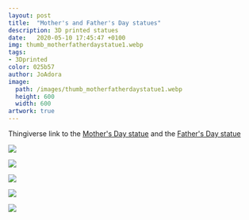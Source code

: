 ```yaml
---
layout: post
title:  "Mother's and Father's Day statues"
description: 3D printed statues
date:   2020-05-10 17:45:47 +0100
img: thumb_motherfatherdaystatue1.webp
tags: 
- 3Dprinted
color: 025b57
author: JoAdora
image:
  path: /images/thumb_motherfatherdaystatue1.webp
  height: 600
  width: 600
artwork: true
---
```


Thingiverse link to the [Mother's Day statue](https://www.thingiverse.com/thing:1541512) and the [Father's Day statue](https://www.thingiverse.com/thing:1617145)

![]({{site.baseurl}}/images/motherfatherdaystatue1.jpg)

![]({{site.baseurl}}/images/motherfatherdaystatue2.jpg)

![]({{site.baseurl}}/images/motherfatherdaystatue4.jpg)

![]({{site.baseurl}}/images/motherfatherdaystatue3.jpg)

![]({{site.baseurl}}/images/motherfatherdaystatue5.jpg)
